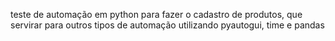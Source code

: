 teste de automação em python para fazer o cadastro de produtos, que servirar para outros tipos de automação 
utilizando pyautogui, time e pandas  
